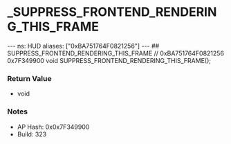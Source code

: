# _SUPPRESS_FRONTEND_RENDERING_THIS_FRAME

--- ns: HUD aliases: ["0xBA751764F0821256"] --- ## SUPPRESS_FRONTEND_RENDERING_THIS_FRAME  // 0xBA751764F0821256 0x7F349900 void SUPPRESS_FRONTEND_RENDERING_THIS_FRAME();

### Return Value
* void

### Notes
* AP Hash: 0x0x7F349900
* Build: 323

